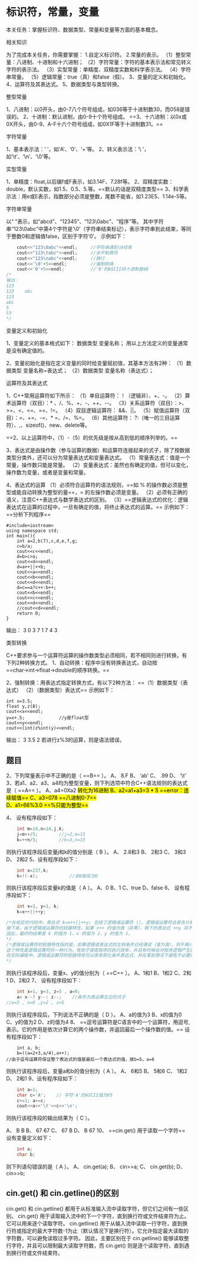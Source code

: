 # 标识符，常量，变量
本关任务：掌握标识符、数据类型、常量和变量等方面的基本概念。

相关知识

为了完成本关任务，你需要掌握：
1.自定义标识符。
2.常量的表示。
（1）整型常量：八进制、十进制和十六进制；
（2）字符常量：字符的基本表示法和常见转义字符的表示法。
（3）实型常量：单精度、双精度实数和科学表示法。
（4）字符串常量。
（5）逻辑常量：true（真）和false（假）。
3、变量的定义和初始化。
4、运算符及其表达式。
5、数据类型与类型转换。

整型常量

1、八进制：以0开头，由0-7八个符号组成，如036等于十进制数30，而058是错误的。
2、十进制：默认进制，由0-9十个符号组成。
==3、十六进制：以0x或0X开头，由0-9、A-F十六个符号组成，如0X1F等于十进制数31。==

字符常量

1、基本表示法：‘ ’，如‘A’、‘0’、‘+’等。
2、转义表示法：‘\ ’，如‘\t’、‘\n’、‘\0’等。

实型常量

1、单精度：float,以后辍f或F表示，如3.14F、7.28f等。
2、双精度实数：double，默认实数，如1.5、0.5、5.等。==默认的话是双精度类型==
3、科学表示法：用e或E表示，指数部分必须是整数，尾数不能省，如1.23E5、1.14e-5等。

字符串常量

以“ ”表示，如“abcd”、“12345”、“123\0abc”、“程序”等。
其中字符串“123\0abc”中第4个字符是‘\0’（字符串结束标记），表示字符串到此结束，等同于整数0和逻辑值false，区别于字符‘0’。
示例如下：
```c++
    cout<<"123\0abc"<<endl;     //字符串遇到\0结束
    cout<<"123\tabc"<<endl;     //水平制表符
    cout<<"123\nabc"<<endl;     //换行
    cout<<'\0'+5<<endl;         //强制转换
    cout<<'0'+5<<endl;          //'0'的ASCII码十进制是48
/*
输出：
123
123    abc
123
abc
5
53
*/
```
变量定义和初始化

1、变量定义的基本格式如下：
     数据类型 变量名称；
用以上方法定义的变量通常是没有确定值的。

2、变量初始化是指在定义变量的同时给变量赋初值，其基本方法有2种：
（1）数据类型 变量名称=表达式；
（2）数据类型 变量名称（表达式）；

运算符及其表达式

1、C++常用运算符如下所示：
（1）单目运算符：！（逻辑非）、+、-。
（2）算术运算符（双目）：* 、/、%、+、-、++、--。
（3）关系运算符（双目）：>、>=、<、<=、==、!=。
（4）双目逻辑运算符： &&、||。
（5）赋值运算符（双目）：=、+=、-=、* =、/=、%=。
（6）其他运算符： ?:（唯一的三目运算符）、,、sizeof()、new、delete等。

==2、以上运算符中，（1）-（5）的优先级是按从高到低的顺序列举的。==

3、表达式是由操作数（参与运算的数据）和运算符连接起来的式子，除了按数据类型分类外，还可以分为常量表达式和变量表达式。
（1）常量表达式：值是一个常量，操作数只能是常量。
（2）变量表达式：虽然也有确定的值，但可以变化，操作数为变量，或者是变量和常量。

4、表达式的运算
（1）必须符合运算符的语法规则，==如 % 的操作数必须是整型或能自动转换为整型的量==，= 的左操作数必须是变量。
（2）必须有正确的语义，注意C++表达式与数学表达式的区别。
（3）==逻辑表达式的优化：逻辑表达式在运算的过程中，一旦有确定的值，将终止表达式的运算。==
示例如下：
==分析下列程序==
```c++{.line-numbers}
#include<iostream>
using namespace std;
int main(){
    int a=2,b(7),c,d,e,f,g;
    c=b/a;
    cout<<c<<endl;
    d=b>c>a;
    cout<<d<<endl;
    d=a++||++b;
    cout<<a<<endl;
    cout<<b<<endl;
    cout<<d<<endl;
    d=c==a?c++:b++;
    cout<<b<<endl;
    cout<<c<<endl;
    cout<<d<<endl;
    //cout<<d<<endl;
    return 0;
}
```
输出：
3
0
3
7
1
7
4
3

类型转换

C++要求参与一个运算符运算的操作数类型必须相同，若不相同则进行转换，有下列2种转换方式。
1、自动转换：程序中没有转换表达式，自动按==char→int→float→double的顺序转换。==

2、强制转换：用表达式指定转换方式，有以下2种方法：
==（1）数据类型（表达式）
（2）（数据类型）表达式==
示例如下：

    int x=3.5;
    float y,z(8);
    cout<<x<<endl;
    y=x+.5;             //y是float型
    cout<<y<<endl;      
    cout<<(int)z%int(y)<<endl;
输出：
3
3.5
2
若进行z%3的运算，则是语法错误。

## **题目** 
2、下列常量表示中不正确的是（ ==B== ）。
A、
8.F
B、
‘ab’
C、
.99 
D、
‘\t’
3、若a1、a2、a3、a4均为整型变量，则下列选项中符合C++语法规则的表达式是（ ==A== ）。
A、a4=0Xa2
<mark>转化为16进制<mark>
B、a2=a1+a3=3 * 5
==error：连续赋值==
C、a3=078
==八进制0-7==          
D、a1=66%3.0
==%只能为整型==

4、
设有程序段如下：
```cpp
    int m=14,n=14,j,k;
    j=m++/5;        //j=2,m=15
    k=++n/5;        //k=3,n=15
```
则执行该程序段后变量j和k的值分别是（ B ）。
A、
2.8和3
B、
2和3
C、
3和3
D、
2和2
5、设有程序段如下：
```cpp
    int x=237,k;
    k=!(-x);            //非0取反为0
```
则执行该程序段后变量k的值是（ A ）。
A、0
B、1
C、true
D、false
6、
设有程序段如下：
```cpp
    int x=1, y=1, k;
    k=x++||++y;         

/*在给定的代码中，表达式 k=x++||++y; 包括了逻辑或运算符 ||。逻辑或运算符会首先计算其左侧的表达式 x++ 的值。在这里，x++ 表示先将 x 的值赋给 k，然后再将 x 的值加一。因此，k 的值将会是 1，因为表达式被赋予了 x 的初始值。
接下来，由于逻辑或运算符的短路特性，如果 x++ 的值为真（非零），剩下的表达式 ++y 将不会被执行。因此，y 的值不会被增加。这就是为什么 y 的值仍然是 1 的原因。
因此，最终的结果是 k 的值为 1，x 的值为 2，y 的值为 1。
*/
/*逻辑或运算符的短路特性指的是，如果逻辑或表达式的左侧条件已经满足（值为真），则不再计算右侧的条件，直接返回左侧条件的值作为整个表达式的值。这意味着如果左侧条件为真，整个表达式的值就已经确定，右侧的条件不会被执行。
这个特性是逻辑运算符的一种行为，有助于提高程序的执行效率，并且有时候会对程序逻辑产生影响。
在实际编程中，逻辑或运算符的短路特性可以用来简化条件表达式，并在某些情况下避免不必要的计算。
*/
```
则执行该程序段后，变量x、y的值分别为（ ==C== ）。
A、1和1
B、1和2
C、2和1
D、2和2
7、
设有程序段如下：
```cpp
    int x=1, y=3, z=5 , a=0;
    a= x--? y--: z--;    //条件为真运算左边的式子
//a=3 , x=0 ,y=2 , z=5
```
则执行该程序段后，下列说法不正确的是（ D ）。
A、a的值为3
B、x的值为0
C、y的值为2
D、z的值为4
8、
==逗号运算符是C语言中的一个运算符，用逗号,表示。它的作用是依次计算它的两个操作数，并返回最后一个操作数的值。==
设有程序段如下：
```
    int a, b;
    b=((a=2+3,a/4),a++);
//由于逗号运算符保证整个表达式的值是最后一个表达式的值，故b=5，a=6
```
则执行该程序段后，变量a和b的值分别为（ A ）。
A、
6和5
B、
5和6
C、
1和2
D、
2和1
9、设有程序段如下：
```cpp
    int a=1;
    char c='A';    // 字符'A'的ASCII值为65
    c+=1; a+=c;
    cout<<a<<'\t'<<c<<'\n'; 
```
则执行该程序段的输出结果为（ C ）。

A、
B       B
B、
67      67
C、
67      B
D、
B       67
10、
==cin.get() 用于读取一个字符==
设有变量定义如下：
```cpp
    int a;
    char b;
```
则下列语句错误的是（ A ）。
A、
cin.get(a);
B、
cin>>a;
C、
cin.get(b);
D、
cin>>b;

## **cin.get() 和 cin.getline()的区别**
cin.get() 和 cin.getline() 都用于从标准输入流中读取字符，但它们之间有一些区别。
cin.get() 用于读取输入流中的下一个字符，直到换行符或文件结束符为止。它可以用来逐个读取字符。
cin.getline() 用于从输入流中读取一行字符，直到换行符或指定的最大字符数-1为止（默认情况下是换行符）。它允许指定最大读取的字符数，可以避免读取过多字符。
因此，主要区别在于 cin.getline() 能够读取整行字符，并且可以限制最大读取字符数，而 cin.get() 则是逐个读取字符，直到遇到换行符或文件结束符。
